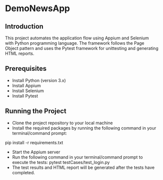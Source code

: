 # DemoNewsApp

## Introduction
This project automates the application flow using Appium and Selenium with Python programming language. The framework follows the Page Object pattern and uses the Pytest framework for unittesting and generating HTML reports.

## Prerequisites
* Install Python (version 3.x)
* Install Appium
* Install Selenium
* Install Pytest

## Running the Project
* Clone the project repository to your local machine
* Install the required packages by running the following command in your terminal/command prompt:


pip install -r requirements.txt
* Start the Appium server
* Run the following command in your terminal/command prompt to execute the tests:
pytest testCases/test_login.py
* The test results and HTML report will be generated after the tests have completed.
